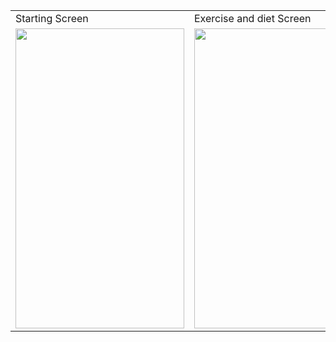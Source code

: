 <table>
  <tr>
    <td>Starting Screen</td>
     <td>Exercise and diet Screen</td>
     <td>Recipe Screen</td>
  </tr>
  <tr>
    <td><img src="https://user-images.githubusercontent.com/68145747/141459809-34b4bc26-99c6-4a00-ae4a-cf65ebcd0ca5.png" width=270 height=480></td>
    <td><img src="https://user-images.githubusercontent.com/68145747/141459860-dfd6137c-f262-42d0-874a-8b3bbc3efe84.png" width=270 height=480></td>
    <td><img src="https://user-images.githubusercontent.com/68145747/141459918-fd65aaf3-7e19-41e1-948c-c64d863d634c.png" width=270 height=480></td>
  </tr>
 </table>
